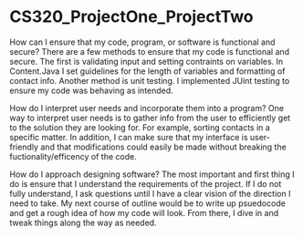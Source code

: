 # CS320_ProjectOne_ProjectTwo

How can I ensure that my code, program, or software is functional and secure?
    There are a few methods to ensure that my code is functional and secure. The first is validating input and setting contraints on variables. In Content.Java I set guidelines for the length of variables and formatting of contact info.
    Another method is unit testing. I implemented JUint testing to ensure my code was behaving as intended. 

How do I interpret user needs and incorporate them into a program?
    One way to interpret user needs is to gather info from the user to efficiently get to the solution they are looking for. For example, sorting contacts in a specific matter. In addition, I can make sure that my interface is user-friendly
    and that modifications could easily be made without breaking the fuctionality/efficency of the code. 
    
How do I approach designing software?
    The most important and first thing I do is ensure that I understand the requirements of the project. If I do not fully understand, I ask questions until I have a clear vision of the direction I need to take. My next course of outline would
    be to write up psuedocode and get a rough idea of how my code will look. From there, I dive in and tweak things along the way as needed. 
